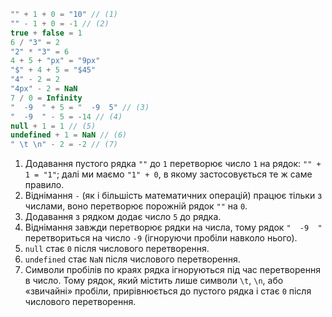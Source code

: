 
```js no-beautify
"" + 1 + 0 = "10" // (1)
"" - 1 + 0 = -1 // (2)
true + false = 1
6 / "3" = 2
"2" * "3" = 6
4 + 5 + "px" = "9px"
"$" + 4 + 5 = "$45"
"4" - 2 = 2
"4px" - 2 = NaN
7 / 0 = Infinity
"  -9  " + 5 = "  -9  5" // (3)
"  -9  " - 5 = -14 // (4)
null + 1 = 1 // (5)
undefined + 1 = NaN // (6)
" \t \n" - 2 = -2 // (7)
```

1. Додавання пустого рядка `""` до `1` перетворює число `1` на рядок: `"" + 1 = "1"`; далі ми маємо `"1" + 0`, в якому застосовується те ж саме правило.
2. Віднімання `-` (як і більшість математичних операцій) працює тільки з числами, воно перетворює порожній рядок `""` на `0`.
3. Додавання з рядком додає число `5` до рядка.
4. Віднімання завжди перетворює рядки на числа, тому рядок `"  -9  "` перетвориться на число `-9` (ігноруючи пробіли навколо нього).
5. `null` стає `0` після числового перетворення.
6. `undefined` стає `NaN` після числового перетворення.
7. Символи пробілів по краях рядка ігноруються під час перетворення в число. Тому рядок, який містить лише символи `\t`, `\n`, або «звичайні» пробіли, прирівнюється до пустого рядка і стає `0` після числового перетворення.
